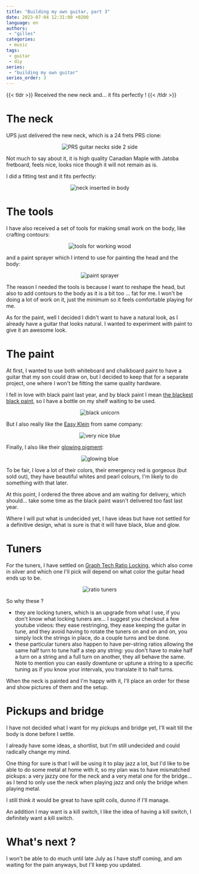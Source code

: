 ```yaml
---
title: "Building my own guitar, part 3"
date: 2023-07-04 12:31:00 +0200
language: en
authors:
 - "gilles"
categories:
 - music
tags:
 - guitar
 - diy
series:
 - "building my own guitar"
series_order: 3
---
```


{{< tldr >}}
Received the new neck and...
it fits perfectly !
{{< /tldr >}}

# The neck
UPS just delivered the new neck,
which is a 24 frets PRS clone:

<center>
   <img src="prs-neck-side2side.jpeg" alt="PRS guitar necks side 2 side" />
</center>

Not much to say about it,
it is high quality Canadian Maple with Jatoba fretboard,
feels nice,
looks nice though it will not remain as is.

I did a fitting test and it fits perfectly:

<center>
   <img src="fitted.jpeg" alt="neck inserted in body" />
</center>


# The tools
I have also received a set of tools for making small work on the body,
like crafting contours:

<center>
   <img src="tools.jpeg" alt="tools for working wood" />
</center>

and a paint sprayer which I intend to use for painting the head and the body:

<center>
   <img src="spray.jpeg" alt="paint sprayer" />
</center>

The reason I needed the tools is because I want to reshape the head,
but also to add contours to the body as it is a bit too ... fat for me.
I won't be doing a lot of work on it,
just the minimum so it feels comfortable playing for me.

As for the paint,
well I decided I didn't want to have a natural look,
as I already have a guitar that looks natural.
I wanted to experiment with paint to give it an awesome look.



# The paint
At first,
I wanted to use both whiteboard and chalkboard paint to have a guitar that my son could draw on,
but I decided to keep that for a separate project,
one where I won't be fitting the same quality hardware.

I fell in love with black paint last year,
and by black paint I mean [the blackest black paint](https://culturehustle.com/collections/black/products/black-3-0-the-worlds-blackest-black-acrylic-paint-150ml),
so I have a bottle on my shelf waiting to be used.

<center>
   <img src="black-unicorn.webp" alt="black unicorn" />
</center>

But I also really like the [Easy Klein](https://culturehustle.com/collections/potions/products/easyklein) from same company:

<center>
   <img src="easy-klein.webp" alt="very nice blue" />
</center>

Finally,
I also like their [glowing pigment](https://culturehustle.com/collections/glow/products/blue-lit-the-worlds-glowiest-glow-pigment-100-pure-lit-powder-in-blue-by-stuart-semple):

<center>
   <img src="glow-pigment.webp" alt="glowing blue" />
</center>

To be fair,
I love a lot of their colors,
their emergency red is gorgeous (but sold out),
they have beautiful whites and pearl colours,
I'm likely to do something with that later.

At this point,
I ordered the three above and am waiting for delivery,
which should...
take some time as the black paint wasn't delivered too fast last year.

Where I will put what is undecided yet,
I have ideas but have not settled for a definitive design,
what is sure is that it will have black, blue and glow.


# Tuners
For the tuners,
I have settled on [Graph Tech Ratio Locking](https://thmn.to/thoprod/532247?offid=1&affid=2189),
which also come in silver and which one I'll pick will depend on what color the guitar head ends up to be.


<center>
   <img src="ratio.jpeg" alt="ratio tuners" />
</center>


So why these ?

- they are locking tuners, which is an upgrade from what I use, if you don't know what locking tuners are... I suggest you checkout a few youtube videos: they ease restringing, they ease keeping the guitar in tune, and they avoid having to rotate the tuners on and on and on, you simply lock the strings in place, do a couple turns and be done.
- these particular tuners also happen to have per-string ratios allowing the same half turn to tune half a step any string: you don't have to make half a turn on a string and a full turn on another, they all behave the same. Note to mention you can easily downtune or uptune a string to a specific tuning as if you know your intervals, you translate it to half turns.

When the neck is painted and I'm happy with it,
I'll place an order for these and show pictures of them and the setup.


# Pickups and bridge
I have not decided what I want for my pickups and bridge yet,
I'll wait till the body is done before I settle.

I already have some ideas,
a shortlist,
but I'm still undecided and could radically change my mind.

One thing for sure is that I will be using it to play jazz a lot,
but I'd like to be able to do some metal at home with it,
so my plan was to have mismatched pickups:
a very jazzy one for the neck and a very metal one for the bridge...
as I tend to only use the neck when playing jazz and only the bridge when playing metal.

I still think it would be great to have split coils,
dunno if I'll manage.

An addition I may want is a kill switch,
I like the idea of having a kill switch,
I definitely want a kill switch.


# What's next ?
I won't be able to do much until late July as I have stuff coming,
and am waiting for the pain anyways,
but I'll keep you updated.